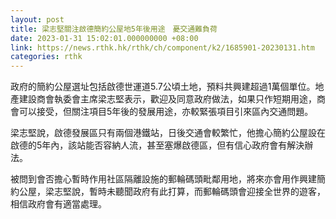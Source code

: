 ```yaml
---
layout: post
title: 梁志堅關注啟德簡約公屋地5年後用途　憂交通難負荷
date: 2023-01-31 15:02:01.000000000 +08:00
link: https://news.rthk.hk/rthk/ch/component/k2/1685901-20230131.htm
categories: rthk
---
```


政府的簡約公屋選址包括啟德世運道5.7公頃土地，預料共興建超過1萬個單位。地產建設商會執委會主席梁志堅表示，歡迎及同意政府做法，如果只作短期用途，商會可以接受，但關注項目5年後的發展用途，亦較緊張項目引來區內交通問題。

梁志堅說，啟德發展區只有兩個港鐵站，日後交通會較繁忙，他擔心簡約公屋設在啟德的5年內，該站能否容納人流，甚至塞爆啟德區，但有信心政府會有解決辦法。

被問到會否擔心暫時作用社區隔離設施的郵輪碼頭毗鄰用地，將來亦會用作興建簡約公屋，梁志堅說，暫時未聽聞政府有此打算，而郵輪碼頭會迎接全世界的遊客，相信政府會有適當處理。

